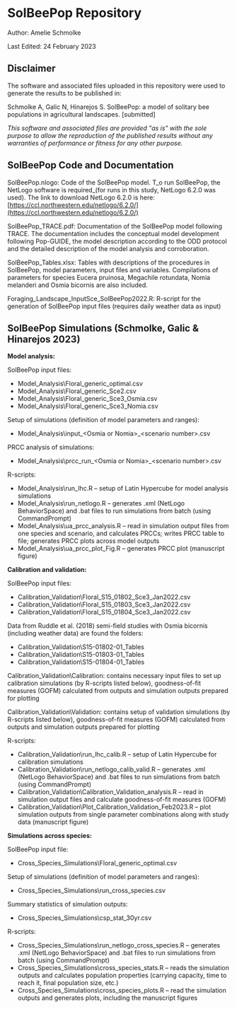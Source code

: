 # SolBeePop Repository

Author: Amelie Schmolke

Last Edited: 24 February 2023

## Disclaimer

The software and associated files uploaded in this repository were used to generate the results to be published in:

Schmolke A, Galic N, Hinarejos S. SolBeePop: a model of solitary bee populations in agricultural landscapes. [submitted]

_This software and associated files are provided "as is" with the sole purpose to allow the reproduction of the published results without any warranties of performance or fitness for any other purpose._

## SolBeePop Code and Documentation

SolBeePop.nlogo: Code of the SolBeePop model. T_o run SolBeePop, the NetLogo software is required_(for runs in this study, NetLogo 6.2.0 was used). The link to download NetLogo 6.2.0 is here: [https://ccl.northwestern.edu/netlogo/6.2.0/](https://ccl.northwestern.edu/netlogo/6.2.0/)

SolBeePop\_TRACE.pdf: Documentation of the SolBeePop model following TRACE. The documentation includes the conceptual model development following Pop-GUIDE, the model description according to the ODD protocol and the detailed description of the model analysis and corroboration.

SolBeePop\_Tables.xlsx: Tables with descriptions of the procedures in SolBeePop, model parameters, input files and variables. Compilations of parameters for species Eucera pruinosa, Megachile rotundata, Nomia melanderi and Osmia bicornis are also included.

Foraging\_Landscape\_InputSce\_SolBeePop2022.R: R-script for the generation of SolBeePop input files (requires daily weather data as input)

## SolBeePop Simulations (Schmolke, Galic & Hinarejos 2023)

__Model analysis:__

SolBeePop input files:

- Model\_Analysis\Floral\_generic\_optimal.csv
- Model\_Analysis\Floral\_generic\_Sce2.csv
- Model\_Analysis\Floral\_generic\_Sce3\_Osmia.csv
- Model\_Analysis\Floral\_generic\_Sce3\_Nomia.csv

Setup of simulations (definition of model parameters and ranges):

- Model\_Analysis\input\_\<Osmia or Nomia\>\_\<scenario number\>.csv

PRCC analysis of simulations:

- Model\_Analysis\prcc\_run\_\<Osmia or Nomia\>\_\<scenario number\>.csv

R-scripts:

- Model\_Analysis\run\_lhc.R – setup of Latin Hypercube for model analysis simulations
- Model\_Analysis\run\_netlogo.R – generates .xml (NetLogo BehaviorSpace) and .bat files to run simulations from batch (using CommandPrompt)
- Model\_Analysis\ua\_prcc\_analysis.R – read in simulation output files from one species and scenario, and calculates PRCCs; writes PRCC table to file; generates PRCC plots across model outputs
- Model\_Analysis\ua\_prcc\_plot\_Fig.R – generates PRCC plot (manuscript figure)

__Calibration and validation:__

SolBeePop input files:

- Calibration\_Validation\Floral\_S15\_01802\_Sce3\_Jan2022.csv
- Calibration\_Validation\Floral\_S15\_01803\_Sce3\_Jan2022.csv
- Calibration\_Validation\Floral\_S15\_01804\_Sce3\_Jan2022.csv

Data from Ruddle et al. (2018) semi-field studies with Osmia bicornis (including weather data) are found the folders:

- Calibration\_Validation\S15-01802-01\_Tables
- Calibration\_Validation\S15-01803-01\_Tables
- Calibration\_Validation\S15-01804-01\_Tables

Calibration\_Validation\Calibration\: contains necessary input files to set up calibration simulations (by R-scripts listed below), goodness-of-fit measures (GOFM) calculated from outputs and simulation outputs prepared for plotting

Calibration\_Validation\Validation\: contains setup of validation simulations (by R-scripts listed below), goodness-of-fit measures (GOFM) calculated from outputs and simulation outputs prepared for plotting

R-scripts:

- Calibration\_Validation\run\_lhc\_calib.R – setup of Latin Hypercube for calibration simulations
- Calibration\_Validation\run\_netlogo\_calib\_valid.R – generates .xml (NetLogo BehaviorSpace) and .bat files to run simulations from batch (using CommandPrompt)
- Calibration\_Validation\Calibration\_Validation\_analysis.R – read in simulation output files and calculate goodness-of-fit measures (GOFM)
- Calibration\_Validation\Plot\_Calibration\_Validation\_Feb2023.R – plot simulation outputs from single parameter combinations along with study data (manuscript figure)

__Simulations across species:__

SolBeePop input file:

- Cross\_Species\_Simulations\Floral\_generic\_optimal.csv

Setup of simulations (definition of model parameters and ranges):

- Cross\_Species\_Simulations\run\_cross\_species.csv

Summary statistics of simulation outputs:

- Cross\_Species\_Simulations\csp\_stat\_30yr.csv

R-scripts:

- Cross\_Species\_Simulations\run\_netlogo\_cross\_species.R – generates .xml (NetLogo BehaviorSpace) and .bat files to run simulations from batch (using CommandPrompt)
- Cross\_Species\_Simulations\cross\_species\_stats.R – reads the simulation outputs and calculates population properties (carrying capacity, time to reach it, final population size, etc.)
- Cross\_Species\_Simulations\cross\_species\_plots.R – read the simulation outputs and generates plots, including the manuscript figures

